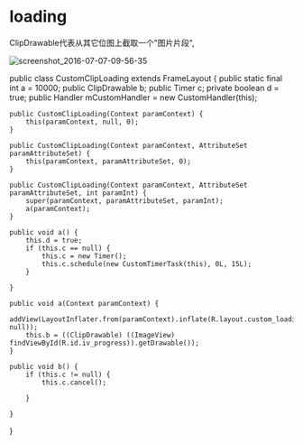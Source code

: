 # loading
ClipDrawable代表从其它位图上截取一个"图片片段",

![screenshot_2016-07-07-09-56-35](https://cloud.githubusercontent.com/assets/19581750/16640426/8d847c3e-442a-11e6-9406-8f10f94245ba.png)


public class CustomClipLoading extends FrameLayout {
    public static final int a = 10000;
    public ClipDrawable b;
    public Timer c;
    private boolean d = true;
    public Handler mCustomHandler = new CustomHandler(this);

    public CustomClipLoading(Context paramContext) {
        this(paramContext, null, 0);
    }

    public CustomClipLoading(Context paramContext, AttributeSet paramAttributeSet) {
        this(paramContext, paramAttributeSet, 0);
    }

    public CustomClipLoading(Context paramContext, AttributeSet paramAttributeSet, int paramInt) {
        super(paramContext, paramAttributeSet, paramInt);
        a(paramContext);
    }

    public void a() {
        this.d = true;
        if (this.c == null) {
            this.c = new Timer();
            this.c.schedule(new CustomTimerTask(this), 0L, 15L);
        }

    }

    public void a(Context paramContext) {
        addView(LayoutInflater.from(paramContext).inflate(R.layout.custom_loading, null));
        this.b = ((ClipDrawable) ((ImageView) findViewById(R.id.iv_progress)).getDrawable());
    }

    public void b() {
        if (this.c != null) {
            this.c.cancel();

        }

    }
}


